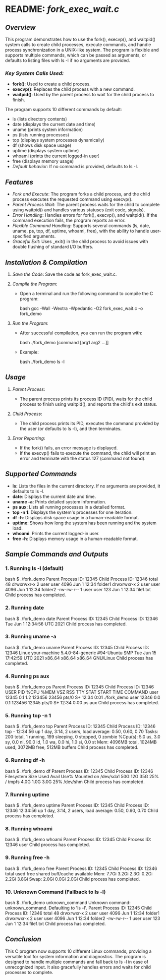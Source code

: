 # README: *fork\_exec\_wait.c*

## *Overview*

This program demonstrates how to use the fork(), execvp(), and waitpid() system calls to create child processes, execute commands, and handle process synchronization in a UNIX-like system. The program is flexible and supports multiple commands, which can be passed as arguments, or defaults to listing files with ls -l if no arguments are provided.

### *Key System Calls Used:*

* **fork()**: Used to create a child process.
* **execvp()**: Replaces the child process with a new command.
* **waitpid()**: Used by the parent process to wait for the child process to finish.

The program supports 10 different commands by default:

* ls (lists directory contents)
* date (displays the current date and time)
* uname (prints system information)
* ps (lists running processes)
* top (displays system processes dynamically)
* df (shows disk space usage)
* uptime (displays system uptime)
* whoami (prints the current logged-in user)
* free (displays memory usage)
* *Default behavior*: If no command is provided, defaults to ls -l.

## *Features*

* *Fork and Execute*: The program forks a child process, and the child process executes the requested command using execvp().
* *Parent Process Wait*: The parent process waits for the child to complete using waitpid() and handles various statuses (exit code, signals).
* *Error Handling*: Handles errors for fork(), execvp(), and waitpid(). If the command execution fails, the program reports an error.
* *Flexible Command Handling*: Supports several commands (ls, date, uname, ps, top, df, uptime, whoami, free), with the ability to handle user-specified arguments.
* *Graceful Exit*: Uses _exit() in the child process to avoid issues with double flushing of standard I/O buffers.

## *Installation & Compilation*

1. *Save the Code*: Save the code as fork_exec_wait.c.
2. *Compile the Program*:

   * Open a terminal and run the following command to compile the C program:

     bash
     gcc -Wall -Wextra -Wpedantic -O2 fork_exec_wait.c -o fork_demo
     
3. *Run the Program*:

   * After successful compilation, you can run the program with:

     bash
     ./fork_demo [command [arg1 arg2 ...]]
     
   * Example:

     bash
     ./fork_demo ls -l
     

## *Usage*

1. *Parent Process*:

   * The parent process prints its process ID (PID), waits for the child process to finish using waitpid(), and reports the child's exit status.

2. *Child Process*:

   * The child process prints its PID, executes the command provided by the user (or defaults to ls -l), and then terminates.

3. *Error Reporting*:

   * If the fork() fails, an error message is displayed.
   * If the execvp() fails to execute the command, the child will print an error and terminate with the status 127 (command not found).

## *Supported Commands*

* **ls**: Lists the files in the current directory. If no arguments are provided, it defaults to ls -l.
* **date**: Displays the current date and time.
* **uname -a**: Prints detailed system information.
* **ps aux**: Lists all running processes in a detailed format.
* **top -n 1**: Displays the system's processes for one iteration.
* **df -h**: Displays disk space usage in a human-readable format.
* **uptime**: Shows how long the system has been running and the system load.
* **whoami**: Prints the current logged-in user.
* **free -h**: Displays memory usage in a human-readable format.

## *Sample Commands and Outputs*

### 1. **Running ls -l (default)**

bash
$ ./fork_demo
Parent Process ID: 12345
Child Process ID: 12346
total 48
drwxrwxr-x  2 user user 4096 Jun  1 12:34 folder1
drwxrwxr-x  2 user user 4096 Jun  1 12:34 folder2
-rw-rw-r--  1 user user  123 Jun  1 12:34 file1.txt
Child process has completed.


### 2. **Running date**

bash
$ ./fork_demo date
Parent Process ID: 12345
Child Process ID: 12346
Tue Jun  1 12:34:56 UTC 2021
Child process has completed.


### 3. **Running uname -a**

bash
$ ./fork_demo uname
Parent Process ID: 12345
Child Process ID: 12346
Linux your-machine 5.4.0-84-generic #94-Ubuntu SMP Tue Jun 15 17:42:59 UTC 2021 x86_64 x86_64 x86_64 GNU/Linux
Child process has completed.


### 4. **Running ps aux**

bash
$ ./fork_demo ps
Parent Process ID: 12345
Child Process ID: 12346
USER       PID %CPU %MEM    VSZ   RSS TTY      STAT START   TIME COMMAND
user     12345  0.1  1.2 123456 23456 pts/0    S+   12:34   0:01 ./fork_demo
user     12346  0.0  0.1 123456 12345 pts/0    S+   12:34   0:00 ps aux
Child process has completed.


### 5. **Running top -n 1**

bash
$ ./fork_demo top
Parent Process ID: 12345
Child Process ID: 12346
top - 12:34:56 up 1 day,  3:14,  2 users,  load average: 0.50, 0.60, 0.70
Tasks: 200 total,   1 running,  199 sleeping,   0 stopped,   0 zombie
%Cpu(s):  5.0 us,  3.0 sy,  0.0 ni, 90.0 id,  1.0 wa,  0.0 hi,  1.0 si,  0.0 st
Mem:    4096MB total,   1024MB used,   3072MB free,   512MB buffers
Child process has completed.


### 6. **Running df -h**

bash
$ ./fork_demo df
Parent Process ID: 12345
Child Process ID: 12346
Filesystem      Size  Used Avail Use% Mounted on
/dev/sda1        50G   12G   35G  25% /
tmpfs            4.0G  1.0G  3.0G  25% /dev/shm
Child process has completed.


### 7. **Running uptime**

bash
$ ./fork_demo uptime
Parent Process ID: 12345
Child Process ID: 12346
12:34:56 up 1 day,  3:14,  2 users,  load average: 0.50, 0.60, 0.70
Child process has completed.


### 8. **Running whoami**

bash
$ ./fork_demo whoami
Parent Process ID: 12345
Child Process ID: 12346
user
Child process has completed.


### 9. **Running free -h**

bash
$ ./fork_demo free
Parent Process ID: 12345
Child Process ID: 12346
              total        used        free      shared  buff/cache   available
Mem:            7.7Gi       3.2Gi       2.3Gi       0.2Gi       2.2Gi       3.8Gi
Swap:           2.0Gi       0.0Gi       2.0Gi
Child process has completed.


### 10. **Unknown Command (Fallback to ls -l)**

bash
$ ./fork_demo unknown_command
Unknown command: unknown_command. Defaulting to 'ls -l'.
Parent Process ID: 12345
Child Process ID: 12346
total 48
drwxrwxr-x  2 user user 4096 Jun  1 12:34 folder1
drwxrwxr-x  2 user user 4096 Jun  1 12:34 folder2
-rw-rw-r--  1 user user  123 Jun  1 12:34 file1.txt
Child process has completed.


## *Conclusion*

This C program now supports 10 different Linux commands, providing a versatile tool for system information and diagnostics. The program is designed to handle multiple commands and fall back to ls -l in case of unrecognized input. It also gracefully handles errors and waits for child processes to complete.
